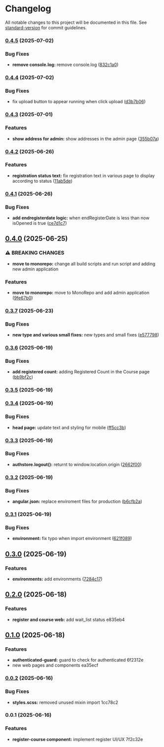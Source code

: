 # Changelog

All notable changes to this project will be documented in this file. See [standard-version](https://github.com/conventional-changelog/standard-version) for commit guidelines.

### [0.4.5](https://github.com/sspf-dss/sspf-web/compare/v0.4.4...v0.4.5) (2025-07-02)


### Bug Fixes

* **remove console.log:** remove console.log ([832c1a0](https://github.com/sspf-dss/sspf-web/commit/832c1a0224456e637a6a3327791d90672e88e4bc))

### [0.4.4](https://github.com/sspf-dss/sspf-web/compare/v0.4.3...v0.4.4) (2025-07-02)


### Bug Fixes

* fix upload button to appear running when click upload ([d3b7b06](https://github.com/sspf-dss/sspf-web/commit/d3b7b06e37aba4d1fd400bd15bed52aee031952b))

### [0.4.3](https://github.com/sspf-dss/sspf-web/compare/v0.4.2...v0.4.3) (2025-07-01)


### Features

* **show address for admin:** show addresses in the admin page ([355b07a](https://github.com/sspf-dss/sspf-web/commit/355b07ad8f2d843bacd5a2ee5aa7e4943bf88ae5))

### [0.4.2](https://github.com/sspf-dss/sspf-web/compare/v0.4.1...v0.4.2) (2025-06-26)


### Features

* **registration status text:** fix registration text in various page to display according to status ([11ab5de](https://github.com/sspf-dss/sspf-web/commit/11ab5de5f0c16f796d544aeef261f0f7edd33b7b))

### [0.4.1](https://github.com/sspf-dss/sspf-web/compare/v0.4.0...v0.4.1) (2025-06-26)


### Bug Fixes

* **add endregisterdate logic:** when endRegisterDate is less than now isOpened is true ([ce7d1c7](https://github.com/sspf-dss/sspf-web/commit/ce7d1c72bb89d5b507d9c6bd71e9a4360d3c4f9c))

## [0.4.0](https://github.com/sspf-dss/sspf-web/compare/v0.3.7...v0.4.0) (2025-06-25)


### ⚠ BREAKING CHANGES

* **move to monorepo:** change all build scripts and run script and adding new admin application

### Features

* **move to monorepo:** move to MonoRepo and add admin application ([9fe67b0](https://github.com/sspf-dss/sspf-web/commit/9fe67b0de3c355a8b31abc3cb0c19f524fd74a99))

### [0.3.7](https://github.com/sspf-dss/sspf-web/compare/v0.3.6...v0.3.7) (2025-06-23)


### Bug Fixes

* **new type and various small fixes:** new types and small fixes ([e577798](https://github.com/sspf-dss/sspf-web/commit/e577798027e3352c8a16264cc94a3b5182a0fb20))

### [0.3.6](https://github.com/sspf-dss/sspf-web/compare/v0.3.5...v0.3.6) (2025-06-19)


### Bug Fixes

* **add registered count:** adding Registered Count in the Course page ([bb9bf2c](https://github.com/sspf-dss/sspf-web/commit/bb9bf2c10c20b7d871ba0f22a9406b6e97c51500))

### [0.3.5](https://github.com/sspf-dss/sspf-web/compare/v0.3.4...v0.3.5) (2025-06-19)

### [0.3.4](https://github.com/sspf-dss/sspf-web/compare/v0.3.3...v0.3.4) (2025-06-19)


### Bug Fixes

* **head page:** update text and styling for mobile ([ff5cc3b](https://github.com/sspf-dss/sspf-web/commit/ff5cc3b1a978c588cc6f342a48ed911303d186a3))

### [0.3.3](https://github.com/sspf-dss/sspf-web/compare/v0.3.2...v0.3.3) (2025-06-19)


### Bug Fixes

* **authstore.logout():** returnt to window.location.origin ([2662f00](https://github.com/sspf-dss/sspf-web/commit/2662f0082578af8f273780564e22048fc5b3336d))

### [0.3.2](https://github.com/sspf-dss/sspf-web/compare/v0.3.1...v0.3.2) (2025-06-19)


### Bug Fixes

* **angular.json:** replace enviroment files for production ([b6cfb2a](https://github.com/sspf-dss/sspf-web/commit/b6cfb2a2a1d29bdacc50151700de03f123e2ff66))

### [0.3.1](https://github.com/sspf-dss/sspf-web/compare/v0.3.0...v0.3.1) (2025-06-19)


### Bug Fixes

* **environment:** fix typo when import environment ([621f089](https://github.com/sspf-dss/sspf-web/commit/621f089ea938a0b367192ea9ca17ccb625047b1f))

## [0.3.0](https://github.com/sspf-dss/sspf-web/compare/v0.2.0...v0.3.0) (2025-06-19)


### Features

* **environments:** add environments ([7284c17](https://github.com/sspf-dss/sspf-web/commit/7284c17f34e926cfc57d58219649caa2d09fb34f))

## [0.2.0](///compare/v0.1.0...v0.2.0) (2025-06-18)


### Features

* **register and course web:** add wait_list status e835eb4

## [0.1.0](///compare/v0.0.2...v0.1.0) (2025-06-18)


### Features

* **authenticated-guard:** guard to check for authenticated 6f2312e
* new web pages and components ea35ecf

### [0.0.2](///compare/v0.0.1...v0.0.2) (2025-06-16)


### Bug Fixes

* **styles.scss:** removed unused mixin import 1cc78c2

### 0.0.1 (2025-06-16)


### Features

* **register-course component:** implement register UI/UX 7f2c32e
